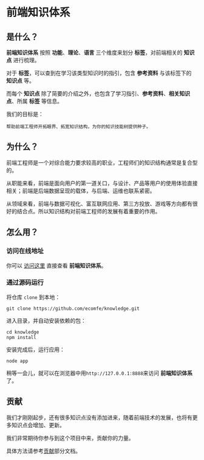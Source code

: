# 前端知识体系

## 是什么？

**前端知识体系** 按照 **功能**、**理论**、**语言** 三个维度来划分 **标签**，对前端相关的 **知识点** 进行梳理。

对于 **标签**，可以查到在学习该类型知识时的指引，包含 **参考资料** 与该标签下的 **知识点** 等。

而每个 **知识点** 除了简要的介绍之外，也包含了学习指引、**参考资料**、**相关知识点**、所属 **标签** 等信息。

我们的目标是：

    帮助前端工程师开拓眼界、拓宽知识结构，为你的知识技能树提供种子。

## 为什么？

前端工程师是一个对综合能力要求较高的职业，工程师们的知识结构通常是复合型的。

从职能来看，前端是面向用户的第一道关口，与设计、产品等用户的使用体验直接相关；前端是后端数据呈现的载体，与后端、运维也联系紧密。

从领域来看，前端与数据可视化、富互联网应用、第三方投放、游戏等方向都有很好的结合点。所以知识结构对前端工程师的发展有着重要的作用。

## 怎么用？

### 访问在线地址

你可以 [访问这里](http://ecomfe.com) 直接查看 **前端知识体系**。

### 通过源码运行

将仓库 `clone` 到本地：

    git clone https://github.com/ecomfe/knowledge.git

进入目录，并自动安装依赖的包：

    cd knowledge
    npm install

安装完成后，运行应用：

    node app

稍等一会儿，就可以在浏览器中用`http://127.0.0.1:8888`来访问 **前端知识体系** 了。

## 贡献

我们才刚刚起步，还有很多知识点没有添加进来，随着前端技术的发展，也将有更多知识点会增加、更新。

我们非常期待你参与到这个项目中来，贡献你的力量。

具体方法请参考[贡献](/guide/contribute)部分文档。